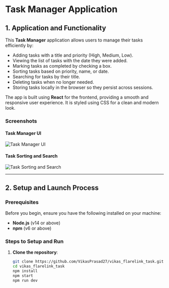 # Task Manager Application

## 1. Application and Functionality

This **Task Manager** application allows users to manage their tasks efficiently by:

- Adding tasks with a title and priority (High, Medium, Low).
- Viewing the list of tasks with the date they were added.
- Marking tasks as completed by checking a box.
- Sorting tasks based on priority, name, or date.
- Searching for tasks by their title.
- Deleting tasks when no longer needed.
- Storing tasks locally in the browser so they persist across sessions.

The app is built using **React** for the frontend, providing a smooth and responsive user experience. It is styled using CSS for a clean and modern look.

### Screenshots

#### Task Manager UI
![Task Manager UI](./assets/Screenshot1.png)

#### Task Sorting and Search
![Task Sorting and Search](./assets/Screenshot2.png)

---

## 2. Setup and Launch Process

### Prerequisites

Before you begin, ensure you have the following installed on your machine:

- **Node.js** (v14 or above)
- **npm** (v6 or above)

### Steps to Setup and Run

1. **Clone the repository**:
   ```bash
   git clone https://github.com/VikasPrasad27/vikas_flarelink_task.git
   cd vikas_flarelink_task
   npm install
   npm start
   npm run dev
